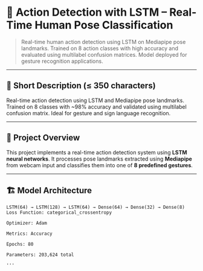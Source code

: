 # 🧠 Action Detection with LSTM – Real-Time Human Pose Classification

> Real-time human action detection using LSTM on Mediapipe pose landmarks. Trained on 8 action classes with high accuracy and evaluated using multilabel confusion matrices. Model deployed for gesture recognition applications.

---

## 📌 Short Description (≤ 350 characters)

Real-time action detection using LSTM and Mediapipe pose landmarks. Trained on 8 classes with ~98% accuracy and validated using multilabel confusion matrix. Ideal for gesture and sign language recognition.

---

## 🚀 Project Overview

This project implements a real-time action detection system using **LSTM neural networks**. It processes pose landmarks extracted using **Mediapipe** from webcam input and classifies them into one of **8 predefined gestures**.

---

## 🏗 Model Architecture

```text
LSTM(64) → LSTM(128) → LSTM(64) → Dense(64) → Dense(32) → Dense(8)
Loss Function: categorical_crossentropy

Optimizer: Adam 

Metrics: Accuracy

Epochs: 80

Parameters: 203,624 total

'''
